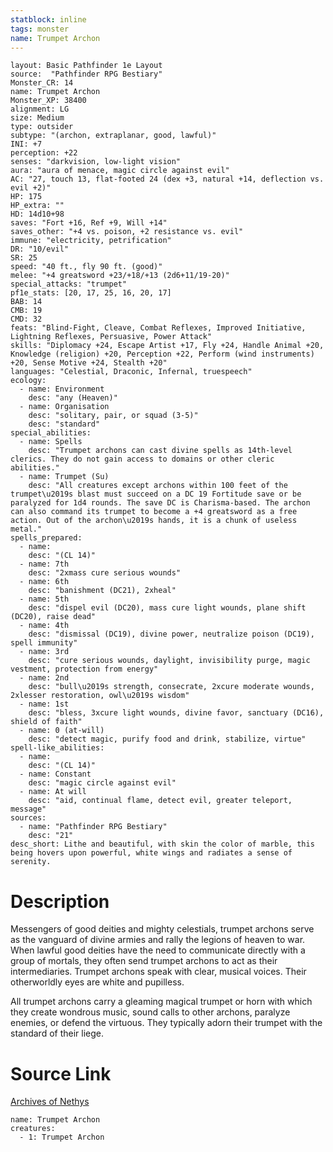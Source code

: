 ```yaml
---
statblock: inline
tags: monster
name: Trumpet Archon
---
```

```statblock
layout: Basic Pathfinder 1e Layout
source:  "Pathfinder RPG Bestiary"
Monster_CR: 14
name: Trumpet Archon
Monster_XP: 38400
alignment: LG
size: Medium
type: outsider
subtype: "(archon, extraplanar, good, lawful)"
INI: +7
perception: +22
senses: "darkvision, low-light vision"
aura: "aura of menace, magic circle against evil"
AC: "27, touch 13, flat-footed 24 (dex +3, natural +14, deflection vs. evil +2)"
HP: 175
HP_extra: ""
HD: 14d10+98
saves: "Fort +16, Ref +9, Will +14"
saves_other: "+4 vs. poison, +2 resistance vs. evil"
immune: "electricity, petrification"
DR: "10/evil"
SR: 25
speed: "40 ft., fly 90 ft. (good)"
melee: "+4 greatsword +23/+18/+13 (2d6+11/19-20)"
special_attacks: "trumpet"
pf1e_stats: [20, 17, 25, 16, 20, 17]
BAB: 14
CMB: 19
CMD: 32
feats: "Blind-Fight, Cleave, Combat Reflexes, Improved Initiative, Lightning Reflexes, Persuasive, Power Attack"
skills: "Diplomacy +24, Escape Artist +17, Fly +24, Handle Animal +20, Knowledge (religion) +20, Perception +22, Perform (wind instruments) +20, Sense Motive +24, Stealth +20"
languages: "Celestial, Draconic, Infernal, truespeech"
ecology:
  - name: Environment
    desc: "any (Heaven)"
  - name: Organisation
    desc: "solitary, pair, or squad (3-5)"
    desc: "standard"
special_abilities:
  - name: Spells
    desc: "Trumpet archons can cast divine spells as 14th-level clerics. They do not gain access to domains or other cleric abilities."
  - name: Trumpet (Su)
    desc: "All creatures except archons within 100 feet of the trumpet\u2019s blast must succeed on a DC 19 Fortitude save or be paralyzed for 1d4 rounds. The save DC is Charisma-based. The archon can also command its trumpet to become a +4 greatsword as a free action. Out of the archon\u2019s hands, it is a chunk of useless metal."
spells_prepared:
  - name:
    desc: "(CL 14)"
  - name: 7th
    desc: "2xmass cure serious wounds"
  - name: 6th
    desc: "banishment (DC21), 2xheal"
  - name: 5th
    desc: "dispel evil (DC20), mass cure light wounds, plane shift (DC20), raise dead"
  - name: 4th
    desc: "dismissal (DC19), divine power, neutralize poison (DC19), spell immunity"
  - name: 3rd
    desc: "cure serious wounds, daylight, invisibility purge, magic vestment, protection from energy"
  - name: 2nd
    desc: "bull\u2019s strength, consecrate, 2xcure moderate wounds, 2xlesser restoration, owl\u2019s wisdom"
  - name: 1st
    desc: "bless, 3xcure light wounds, divine favor, sanctuary (DC16), shield of faith"
  - name: 0 (at-will)
    desc: "detect magic, purify food and drink, stabilize, virtue"
spell-like_abilities:
  - name:
    desc: "(CL 14)"
  - name: Constant
    desc: "magic circle against evil"
  - name: At will
    desc: "aid, continual flame, detect evil, greater teleport, message"
sources:
  - name: "Pathfinder RPG Bestiary"
    desc: "21"
desc_short: Lithe and beautiful, with skin the color of marble, this being hovers upon powerful, white wings and radiates a sense of serenity.
```
# Description
Messengers of good deities and mighty celestials, trumpet archons serve as the vanguard of divine armies and rally the legions of heaven to war. When lawful good deities have the need to communicate directly with a group of mortals, they often send trumpet archons to act as their intermediaries. Trumpet archons speak with clear, musical voices. Their otherworldly eyes are white and pupilless.

All trumpet archons carry a gleaming magical trumpet or horn with which they create wondrous music, sound calls to other archons, paralyze enemies, or defend the virtuous. They typically adorn their trumpet with the standard of their liege.
# Source Link
[Archives of Nethys](https://aonprd.com/MonsterDisplay.aspx?ItemName=Trumpet%20Archon)
```encounter-table
name: Trumpet Archon
creatures:
  - 1: Trumpet Archon
```
